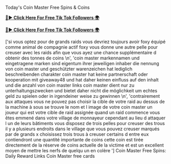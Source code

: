 Today's Coin Master Free Spins & Coins

[**🔴► Click Here For Free Tik Tok Followers 🌍**](https://jimaddadel.github.io/Coin)


[**🔴► Click Here For Free Tik Tok Followers 🌍**](https://jimaddadel.github.io/Coin)

['si vous optez pour de grands raids vous devriez toujours avoir foxy équipé comme animal de compagnie actif foxy vous donne une autre pelle pour creuser avec les raids afin que vous ayez une chance supplémentaire d obtenir des tonnes de coins \n', 'coin master markennamen und eingetragene marken sind eigentum ihrer jeweiligen inhaber die nennung von coin master und geschützter warenzeichen hat lediglich beschreibenden charakter coin master hat keine partnerschaft oder kooperation mit giveaway48 und hat daher keinen einfluss auf den inhalt und die anzahl von coin master links coin master dient nur zu unterhaltungszwecken und bietet daher nicht die möglichkeit um echtes geld zu spielen oder in irgendeiner weise zu gewinnen \n', 'contrairement aux attaques vous ne pouvez pas choisir la cible de votre raid au dessus de la machine à sous se trouve le nom et l image de votre coin master un joueur qui est votre cible de raid assignée quand un raid commence vous êtes emmené dans votre village de monnayeur cependant au lieu d attaquer l un de leurs bâtiments vous disposez de trois pelles pour creuser des trous il y a plusieurs endroits dans le village que vous pouvez creuser marqués par de grands x choisissez trois trous à creuser certains d entre eux contiendront une quantité importante de coins cette coin est tirée directement de la réserve de coins actuelle de la victime et est un excellent moyen de mettre les nerfs de quelqu un en colère '] Coin Master Free Spins: Daily Reward Links Coin Master free cards
